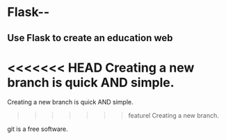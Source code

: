# Flask--
Use Flask to create an education web
------------------------------------
<<<<<<< HEAD
Creating a new branch is quick AND simple.
=======
Creating a new branch is quick AND simple.
>>>>>>> featurel
Creating a new branch.


git is a free software.
